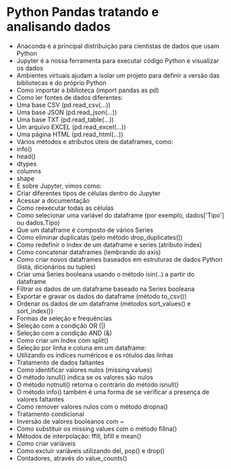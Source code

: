 # Python Pandas tratando e analisando dados

- Anaconda é a principal distribuição para cientistas de dados que usam Python
- Jupyter é a nossa ferramenta para executar código Python e visualizar os dados
- Ambientes virtuais ajudam a isolar um projeto para definir a versão das bibliotecas e do próprio Python
- Como importar a biblioteca (import pandas as pd)
- Como ler fontes de dados diferentes:
- Uma base CSV (pd.read_csv(...))
-  Uma base JSON (pd.read_json(...))
-  Uma base TXT (pd.read_table(...))
-  Um arquivo EXCEL (pd.read_excel(...))
-  Uma página HTML (pd.read_html(...))
- Vários métodos e atributos úteis de dataframes, como:
-  info()
-  head()
-  dtypes
-  columns
-  shape
- E sobre Jupyter, vimos como:
- Criar diferentes tipos de células dentro do Jupyter
- Acessar a documentação
- Como reexecutar todas as células
- Como selecionar uma variável do dataframe (por exemplo, dados['Tipo'] ou dados.Tipo)
- Que um dataframe é composto de vários Series
- Como eliminar duplicatas (pelo método drop_duplicates())
- Como redefinir o index de um dataframe e series (atributo index)
- Como concatenar dataframes (lembrando do axis)
- Como criar novos dataframes baseados em estruturas de dados Python (lista, dicionários ou tuples)
- Criar uma Series booleana usando o método isin(..) a partir do dataframe
- Filtrar os dados de um dataframe baseado na Series booleana
- Exportar e gravar os dados do dataframe (método to_csv())
- Ordenar os dados de um dataframe (métodos sort_values() e sort_index())
- Formas de seleção e frequências
- Seleção com a condição OR (|)
- Seleção com a condição AND (&)
- Como criar um Index com split()
- Seleção por linha e coluna em um dataframe:
- Utilizando os índices numéricos e os rótulos das linhas
- Tratamento de dados faltantes
- Como identificar valores nulos (missing values)
- O método isnull() indica se os valores são nulos
- O método notnull() retorna o contrário do método isnull()
- O método info() também é uma forma de se verificar a presença de valores faltantes
- Como remover valores nulos com o método dropna()
- Tratamento condicional
- Inversão de valores booleanos com ~
- Como substituir os missing values com o método fillna()
- Métodos de interpolação: ffill, bfill e mean()
- Como criar variáveis
- Como excluir variáveis utilizando del, pop() e drop()
- Contadores, através do value_counts()
